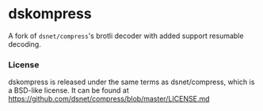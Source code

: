 # dskompress

A fork of `dsnet/compress`'s brotli decoder with added support resumable decoding.

### License

dskompress is released under the same terms as dsnet/compress, which is a BSD-like
license. It can be found at <https://github.com/dsnet/compress/blob/master/LICENSE.md>
